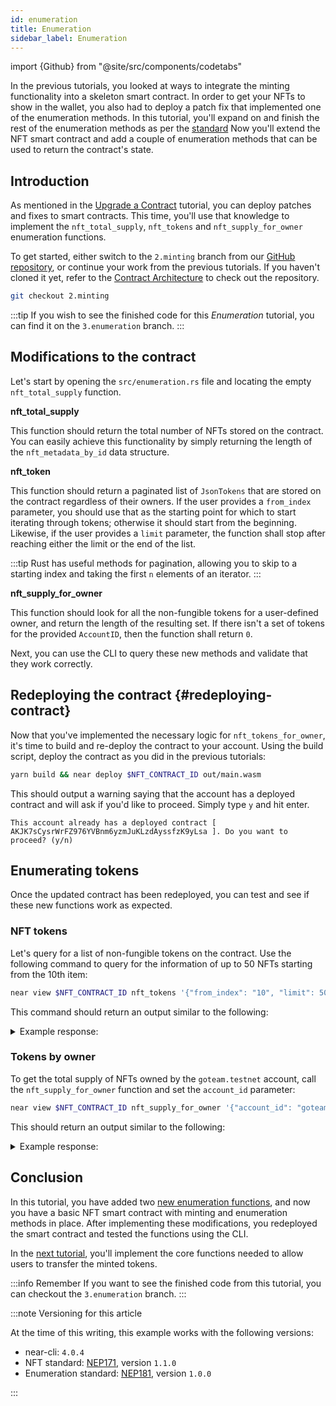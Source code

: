 ```yaml
---
id: enumeration
title: Enumeration
sidebar_label: Enumeration
---
```


import {Github} from "@site/src/components/codetabs"

In the previous tutorials, you looked at ways to integrate the minting functionality into a skeleton smart contract. In order to get your NFTs to show in the wallet, you also had to deploy a patch fix that implemented one of the enumeration methods. In this tutorial, you'll expand on and finish the rest of the enumeration methods as per the [standard](https://nomicon.io/Standards/Tokens/NonFungibleToken/Enumeration) Now you'll extend the NFT smart contract and add a couple of enumeration methods that can be used to return the contract's state.

## Introduction

As mentioned in the [Upgrade a Contract](/tutorials/nfts/upgrade-contract/) tutorial, you can deploy patches and fixes to smart contracts. This time, you'll use that knowledge to implement the `nft_total_supply`, `nft_tokens` and `nft_supply_for_owner` enumeration functions.

To get started, either switch to the `2.minting` branch from our [GitHub repository](https://github.com/near-examples/nft-tutorial/), or continue your work from the previous tutorials. If you haven't cloned it yet, refer to the [Contract Architecture](/tutorials/nfts/skeleton#building-the-skeleton) to check out the repository.

```bash
git checkout 2.minting
```

:::tip If you wish to see the finished code for this _Enumeration_ tutorial, you can find it on the `3.enumeration` branch. :::

## Modifications to the contract

Let's start by opening the  `src/enumeration.rs` file and locating the empty `nft_total_supply` function.

**nft_total_supply**

This function should return the total number of NFTs stored on the contract. You can easily achieve this functionality by simply returning the length of the `nft_metadata_by_id` data structure.

<Github language="rust" start="5" end="9" url="https://github.com/near-examples/nft-tutorial/blob/3.enumeration/nft-contract/src/enumeration.rs" />

**nft_token**

This function should return a paginated list of `JsonTokens` that are stored on the contract regardless of their owners. If the user provides a `from_index` parameter, you should use that as the starting point for which to start iterating through tokens; otherwise it should start from the beginning. Likewise, if the user provides a `limit` parameter, the function shall stop after reaching either the limit or the end of the list.

:::tip Rust has useful methods for pagination, allowing you to skip to a starting index and taking the first `n` elements of an iterator. :::

<Github language="rust" start="11" end="27" url="https://github.com/near-examples/nft-tutorial/blob/3.enumeration/nft-contract/src/enumeration.rs" />

**nft_supply_for_owner**

This function should look for all the non-fungible tokens for a user-defined owner, and return the length of the resulting set. If there isn't a set of tokens for the provided `AccountID`, then the function shall return `0`.

<Github language="rust" start="28" end="43" url="https://github.com/near-examples/nft-tutorial/blob/3.enumeration/nft-contract/src/enumeration.rs" />

Next, you can use the CLI to query these new methods and validate that they work correctly.

## Redeploying the contract {#redeploying-contract}

Now that you've implemented the necessary logic for `nft_tokens_for_owner`, it's time to build and re-deploy the contract to your account. Using the build script, deploy the contract as you did in the previous tutorials:

```bash
yarn build && near deploy $NFT_CONTRACT_ID out/main.wasm
```

This should output a warning saying that the account has a deployed contract and will ask if you'd like to proceed. Simply type `y` and hit enter.

```
This account already has a deployed contract [ AKJK7sCysrWrFZ976YVBnm6yzmJuKLzdAyssfzK9yLsa ]. Do you want to proceed? (y/n)
```

## Enumerating tokens

Once the updated contract has been redeployed, you can test and see if these new functions work as expected.

### NFT tokens

Let's query for a list of non-fungible tokens on the contract. Use the following command to query for the information of up to 50 NFTs starting from the 10th item:

```bash
near view $NFT_CONTRACT_ID nft_tokens '{"from_index": "10", "limit": 50}'
```

This command should return an output similar to the following:

<details>
<summary>Example response: </summary>
<p>

```json
[]
```

</p>
</details>

### Tokens by owner

To get the total supply of NFTs owned by the `goteam.testnet` account, call the `nft_supply_for_owner` function and set the `account_id` parameter:

```bash
near view $NFT_CONTRACT_ID nft_supply_for_owner '{"account_id": "goteam.testnet"}'
```

This should return an output similar to the following:

<details>
<summary>Example response: </summary>
<p>

```json
0
```

</p>
</details>

## Conclusion

In this tutorial, you have added two [new enumeration functions](/tutorials/nfts/enumeration#modifications-to-the-contract), and now you have a basic NFT smart contract with minting and enumeration methods in place. After implementing these modifications, you redeployed the smart contract and tested the functions using the CLI.

In the [next tutorial](/tutorials/nfts/core), you'll implement the core functions needed to allow users to transfer the minted tokens.

:::info Remember If you want to see the finished code from this tutorial, you can checkout the `3.enumeration` branch. :::

:::note Versioning for this article

At the time of this writing, this example works with the following versions:

- near-cli: `4.0.4`
- NFT standard: [NEP171](https://nomicon.io/Standards/Tokens/NonFungibleToken/Core), version `1.1.0`
- Enumeration standard: [NEP181](https://nomicon.io/Standards/Tokens/NonFungibleToken/Enumeration), version `1.0.0`

:::
